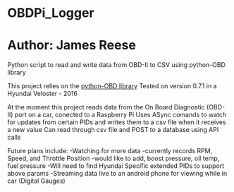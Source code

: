 # OBDPi_Logger
# Author: James Reese
Python script to read and write data from OBD-II to CSV using python-OBD library

This project relies on the [python-OBD library](https://github.com/brendan-w/python-OBD/releases)
Tested on version 0.7.1 in a Hyundai Veloster - 2016

At the moment this project reads data from the On Board Diagnostic (OBD-II) port on a car,
  conected to a Raspberry Pi
Uses ASync comands to watch for updates from certain PIDs and writes them to a csv file 
  when it receives a new value
Can read through csv file and POST to a database using API calls
  
  Future plans include:
  -Watching for more data
    -currently records RPM, Speed, and Throttle Position
    -would like to add, boost pressure, oil temp, fuel pressure
        -Will need to find Hyundai Specific extended PIDs to support above params
  -Streaming data live to an android phone for viewing while in car (Digital Gauges)
